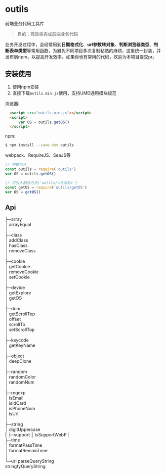 # outils
前端业务代码工具库

> 目的：高效率完成前端业务代码

业务开发过程中，会经常用到**日期格式化**、**url参数转对象**、**判断浏览器类型**、**判断表单类型**等常用函数，为避免不同项目多次复制粘贴的麻烦，这里统一封装，并发布到npm，以提高开发效率。如果你也有常用的代码，欢迎为本项目提交pr。

## 安装使用
1. 使用npm安装
2. 直接下载`outils.min.js`使用，支持UMD通用模块规范  

浏览器:
``` html
  <script src="outils.min.js"></script>
  <script>
      var OS = outils.getOS()
  </script>
```

npm:
``` bash
$ npm install --save-dev outils
```

webpack、RequireJS、SeaJS等

``` javascript
// 完整引入
const outils = require('outils')
var OS = outils.getOS()
```

``` javascript
// 只引入部分方法('outils/<方法名>')
const getOS = require('outils/getOS')
var OS = getOS()
```
## Api
├─array  
│      arrayEqual  
│      
├─class  
│      addClass  
│      hasClass  
│      removeClass  
│      
├─cookie  
│      getCookie  
│      removeCookie  
│      setCookie  
│      
├─device  
│      getExplore  
│      getOS  
│      
├─dom  
│      getScrollTop  
│      offset  
│      scrollTo  
│      setScrollTop  
│      
├─keycode  
│      getKeyName  
│      
├─object  
│      deepClone  
│      
├─random  
│      randomColor  
│      randomNum  
│      
├─regexp  
│      isEmail  
│      isIdCard  
│      isPhoneNum  
│      isUrl  
│      
├─string  
│      digitUppercase  
|
├─support
│      isSupportWebP
│      
├─time  
│      formatPassTime  
│      formatRemainTime  
│      
└─url
        parseQueryString  
        stringfyQueryString   